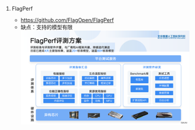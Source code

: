 1. FlagPerf

   - https://github.com/FlagOpen/FlagPerf
   - 缺点：支持的模型有限
   ![](.01_硬件评估_images/FlagPerf评估方案.png)